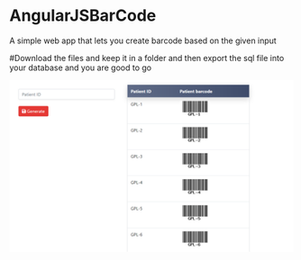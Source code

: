 # AngularJSBarCode
A simple web app that lets you create barcode based on the given input

#Download the files and keep it in a folder and then export the sql file into your database and you are good to go

![Sample UI](https://github.com/Ayan4044/AngularJSBarCode/blob/master/screentshot.png)
